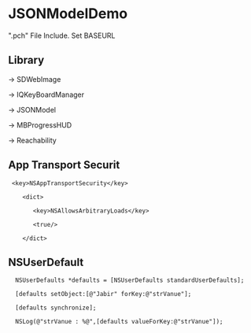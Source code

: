 # JSONModelDemo
".pch" File Include. Set BASEURL

Library
-------------
-> SDWebImage

-> IQKeyBoardManager

-> JSONModel

-> MBProgressHUD

-> Reachability

App Transport Securit
----------------

     <key>NSAppTransportSecurity</key>

        <dict>

           <key>NSAllowsArbitraryLoads</key>

           <true/>

        </dict>
        
NSUserDefault
--------------------

      NSUserDefaults *defaults = [NSUserDefaults standardUserDefaults];
                     
      [defaults setObject:[@"Jabir" forKey:@"strVanue"];
                     
      [defaults synchronize];
                      
      NSLog(@"strVanue : %@",[defaults valueForKey:@"strVanue"]);



